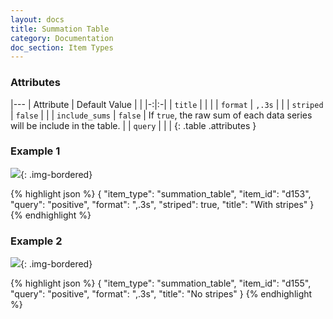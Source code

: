 ```yaml
---
layout: docs
title: Summation Table
category: Documentation
doc_section: Item Types
---
```



### Attributes

|---
| Attribute | Default Value | |
|-:|:-|
| `title` | | |
| `format` | `,.3s` | |
| `striped` | `false` | |
| `include_sums` | `false` | If `true`, the raw sum of each data series will be include in the table.  |
| `query` | | |
{: .table .attributes }

### Example 1

![](stripes.png){: .img-bordered}

{% highlight json %}
{
  "item_type": "summation_table",
  "item_id": "d153",
  "query": "positive",
  "format": ",.3s",
  "striped": true,
  "title": "With stripes"
}
{% endhighlight %}

### Example 2

![](no-stripes.png){: .img-bordered}

{% highlight json %}
{
  "item_type": "summation_table",
  "item_id": "d155",
  "query": "positive",
  "format": ",.3s",
  "title": "No stripes"
}
{% endhighlight %}
